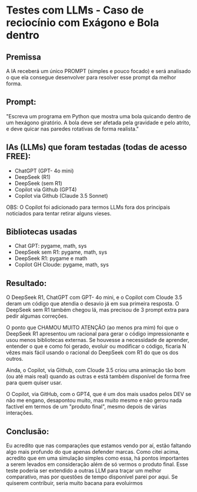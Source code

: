 # Testes com LLMs - Caso de reciocínio com Exágono e Bola dentro

## Premissa 

A IA receberá um único PROMPT (simples e pouco focado) e será analisado o que ela consegue desenvolver para resolver esse prompt da melhor forma.


## Prompt: 

"Escreva um programa em Python que mostra uma bola quicando dentro de um hexágono giratório. A bola deve ser afetada pela gravidade e pelo atrito, e deve quicar nas paredes rotativas de forma realista."



## IAs (LLMs) que foram testadas (todas de acesso FREE):

- ChatGPT (GPT- 4o mini)
- DeepSeek (R1)
- DeepSeek (sem R1)
- Copilot via Github (GPT4)
- Copilot via Github (Claude 3.5 Sonnet)

OBS: O Copilot foi adicionado para termos LLMs fora dos principais noticiados para tentar retirar alguns vieses.

## Bibliotecas usadas

- Chat GPT: pygame, math, sys
- DeepSeek sem R1: pygame, math, sys
- DeepSeek R1: pygame e math
- Copilot GH Cloude: pygame, math, sys

## Resultado:

O DeepSeek R1, ChatGPT com GPT- 4o mini, e o Copilot com Cloude 3.5 deram um código que atendia o desavio já em sua primeira resposta. O DeepSeek sem R1 também chegou lá, mas precisou de 3 prompt extra para pedir algumas correções.

O ponto que CHAMOU MUITO ATENÇÃO (ao menos pra mim) foi que o DeepSeek R1 apresentou um racional para gerar o código impressionante e usou menos bibliotecas externas. Se houvesse a necessidade de aprender, entender o que e como foi gerado, evoluir ou modificar o código, ficaria N vêzes mais fácil usando o racional do DeepSeek com R1 do que os dos outros.

Ainda, o Copilot, via Github, com Cloude 3.5 criou uma animação tão bom (ou até mais real) quando as outras e está também disponível de forma free para quem quiser usar. 

O Copilot, via GitHub, com o GPT4, que é um dos mais usados pelos DEV se não me engano, desapontou muito, mas muito mesmo e não gerou nada factível em termos de um "produto final", mesmo depois de várias interações.



## Conclusão: 

Eu acredito que nas comparações que estamos vendo por aí, estão faltando algo mais profundo do que apenas defender marcas. Como citei acima, acredito que em uma simulação simples como essa, há pontos importantes a serem levados em consideração além de só vermos o produto final. Esse teste poderia ser extendido a outras LLM para traçar um melhor comparativo, mas por questões de tempo disponível parei por aqui. Se quiserem contribuir, seria muito bacana para evoluirmos
